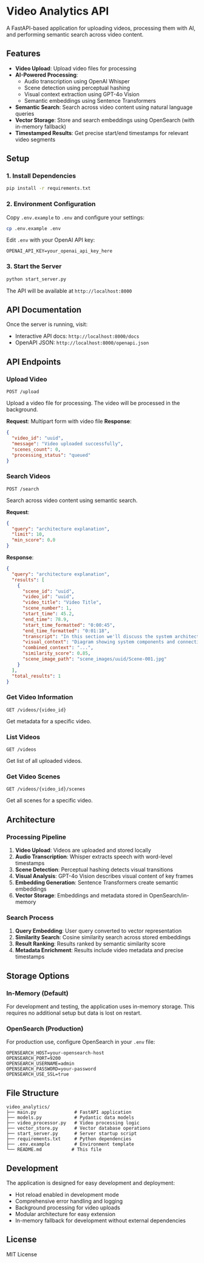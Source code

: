 # Video Analytics API

A FastAPI-based application for uploading videos, processing them with AI, and performing semantic search across video content.

## Features

- **Video Upload**: Upload video files for processing
- **AI-Powered Processing**: 
  - Audio transcription using OpenAI Whisper
  - Scene detection using perceptual hashing
  - Visual context extraction using GPT-4o Vision
  - Semantic embeddings using Sentence Transformers
- **Semantic Search**: Search across video content using natural language queries
- **Vector Storage**: Store and search embeddings using OpenSearch (with in-memory fallback)
- **Timestamped Results**: Get precise start/end timestamps for relevant video segments

## Setup

### 1. Install Dependencies

```bash
pip install -r requirements.txt
```

### 2. Environment Configuration

Copy `.env.example` to `.env` and configure your settings:

```bash
cp .env.example .env
```

Edit `.env` with your OpenAI API key:
```env
OPENAI_API_KEY=your_openai_api_key_here
```

### 3. Start the Server

```bash
python start_server.py
```

The API will be available at `http://localhost:8000`

## API Documentation

Once the server is running, visit:
- Interactive API docs: `http://localhost:8000/docs`
- OpenAPI JSON: `http://localhost:8000/openapi.json`

## API Endpoints

### Upload Video
```http
POST /upload
```
Upload a video file for processing. The video will be processed in the background.

**Request**: Multipart form with video file
**Response**: 
```json
{
  "video_id": "uuid",
  "message": "Video uploaded successfully",
  "scenes_count": 0,
  "processing_status": "queued"
}
```

### Search Videos
```http
POST /search
```
Search across video content using semantic search.

**Request**:
```json
{
  "query": "architecture explanation",
  "limit": 10,
  "min_score": 0.0
}
```

**Response**:
```json
{
  "query": "architecture explanation",
  "results": [
    {
      "scene_id": "uuid",
      "video_id": "uuid",
      "video_title": "Video Title",
      "scene_number": 1,
      "start_time": 45.2,
      "end_time": 78.9,
      "start_time_formatted": "0:00:45",
      "end_time_formatted": "0:01:18",
      "transcript": "In this section we'll discuss the system architecture...",
      "visual_context": "Diagram showing system components and connections",
      "combined_context": "...",
      "similarity_score": 0.85,
      "scene_image_path": "scene_images/uuid/Scene-001.jpg"
    }
  ],
  "total_results": 1
}
```

### Get Video Information
```http
GET /videos/{video_id}
```
Get metadata for a specific video.

### List Videos
```http
GET /videos
```
Get list of all uploaded videos.

### Get Video Scenes
```http
GET /videos/{video_id}/scenes
```
Get all scenes for a specific video.

## Architecture

### Processing Pipeline

1. **Video Upload**: Videos are uploaded and stored locally
2. **Audio Transcription**: Whisper extracts speech with word-level timestamps
3. **Scene Detection**: Perceptual hashing detects visual transitions
4. **Visual Analysis**: GPT-4o Vision describes visual content of key frames
5. **Embedding Generation**: Sentence Transformers create semantic embeddings
6. **Vector Storage**: Embeddings and metadata stored in OpenSearch/in-memory

### Search Process

1. **Query Embedding**: User query converted to vector representation
2. **Similarity Search**: Cosine similarity search across stored embeddings
3. **Result Ranking**: Results ranked by semantic similarity score
4. **Metadata Enrichment**: Results include video metadata and precise timestamps

## Storage Options

### In-Memory (Default)
For development and testing, the application uses in-memory storage. This requires no additional setup but data is lost on restart.

### OpenSearch (Production)
For production use, configure OpenSearch in your `.env` file:

```env
OPENSEARCH_HOST=your-opensearch-host
OPENSEARCH_PORT=9200
OPENSEARCH_USERNAME=admin
OPENSEARCH_PASSWORD=your-password
OPENSEARCH_USE_SSL=true
```

## File Structure

```
video_analytics/
├── main.py              # FastAPI application
├── models.py            # Pydantic data models
├── video_processor.py   # Video processing logic
├── vector_store.py      # Vector database operations
├── start_server.py      # Server startup script
├── requirements.txt     # Python dependencies
├── .env.example         # Environment template
└── README.md           # This file
```

## Development

The application is designed for easy development and deployment:

- Hot reload enabled in development mode
- Comprehensive error handling and logging
- Background processing for video uploads
- Modular architecture for easy extension
- In-memory fallback for development without external dependencies

## License

MIT License